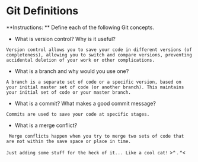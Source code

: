 # Git Definitions

**Instructions: ** Define each of the following Git concepts.

* What is version control?  Why is it useful?

``` Version control allows you to save your code in different versions (of completeness), allowing you to switch and compare versions, preventing accidental deletion of your work or other complications. ```

* What is a branch and why would you use one?

``` A branch is a separate set of code or a specific version, based on your initial master set of code (or another branch). This maintains your initial set of code or your master branch. ```

* What is a commit? What makes a good commit message?

``` Commits are used to save your code at specific stages. ```

* What is a merge conflict?

``` Merge conflicts happen when you try to merge two sets of code that are not within the save space or place in time.```





``` Just adding some stuff for the heck of it... Like a cool cat! ```
    >^ . ^<
